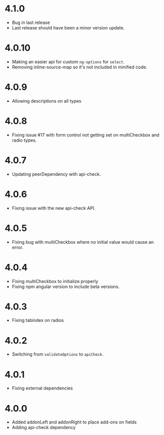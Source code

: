 # 4.1.0

- Bug in last release
- Last release should have been a minor version update.

# 4.0.10

- Making an easier api for custom `ng-options` for `select`.
- Removing inline-source-map so it's not included in minified code.

# 4.0.9

- Allowing descriptions on all types

# 4.0.8

- Fixing issue #17 with form control not getting set on multiCheckbox and radio types.

# 4.0.7

- Updating peerDependency with api-check.

# 4.0.6

- Fixing issue with the new api-check API.

# 4.0.5

- Fixing bug with multiCheckbox where no initial value would cause an error.

# 4.0.4

- Fixing multiCheckbox to initialize properly
- Fixing npm angular version to include beta versions.

# 4.0.3

- Fixing tabindex on radios

# 4.0.2

- Switching from `validateOptions` to `apiCheck`.

# 4.0.1

- Fixing external dependencies

# 4.0.0

- Added addonLeft and addonRight to place add-ons on fields
- Adding api-check dependency
